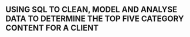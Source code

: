 ## USING SQL TO CLEAN, MODEL AND ANALYSE DATA TO DETERMINE THE TOP FIVE CATEGORY CONTENT FOR A CLIENT
